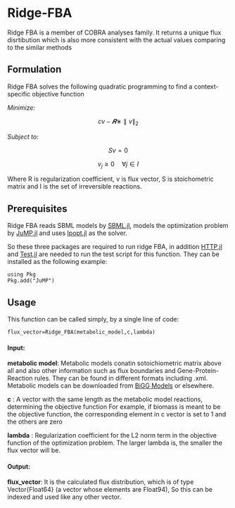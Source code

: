 # Ridge-FBA

Ridge FBA is a member of COBRA analyses family. It returns a unique flux disrtibution which is also  more consistent with the actual values comparing to the similar methods


## Formulation
Ridge FBA solves the following quadratic programming to find a context-specific objective function



*Minimize:*


$$cv - 𝑹∗\parallel v \parallel_2$$

*Subject to:*

$$Sv=0$$

$$v_j \geq 0 \quad \forall j \in I$$
 
Where R is regularization coefficient, v is flux vector, S is stoichometric matrix and I is the set of irreversible reactions. 

## Prerequisites
Ridge FBA reads SBML models by [SBML.jl](https://github.com/LCSB-BioCore/SBML.jl), models the optimization problem by [JuMP.jl](https://github.com/jump-dev/JuMP.jl) and uses [Ipopt.jl](https://github.com/jump-dev/Ipopt.jl) as the solver. 

So these three packages are required to run ridge FBA, in addition [HTTP.jl](https://github.com/JuliaWeb/HTTP.jl) and [Test.jl](https://github.com/JuliaLang/julia/blob/master/stdlib/Test/src/Test.jl) are needed to run the test script for this function. 
They can be installed as the following example:
```
using Pkg
Pkg.add("JuMP")
```

## Usage
This function can be called simply, by a single line of code:
```
flux_vector=Ridge_FBA(metabolic_model,c,lambda)
```

 #### Input:
  **metabolic model**: Metabolic models conatin sotoichiometric matrix above all and also other information such as flux boundaries and Gene-Protein-Reaction rules. They can be found in different formats including .xml.  Metabolic models can be downloaded from [BiGG Models](http://bigg.ucsd.edu/) or elsewhere.
  
  **c** : A vector with the same length as the metabolic model reactions, determining the objective function
  For example, if biomass is meant to be the objective function, the corresponding element in c vector is set to 1 and the others are zero 
  
  **lambda** : Regularization coefficient for the L2 norm term in the objective function of the optimization problem. The larger lambda is, the smaller the flux vector will be.
  
 #### Output:
  **flux_vector**: It is the calculated flux distribution, which is of type Vector{Float64} (a vector whose elements are Float94), So this can be indexed and used like any other vector. 
  
